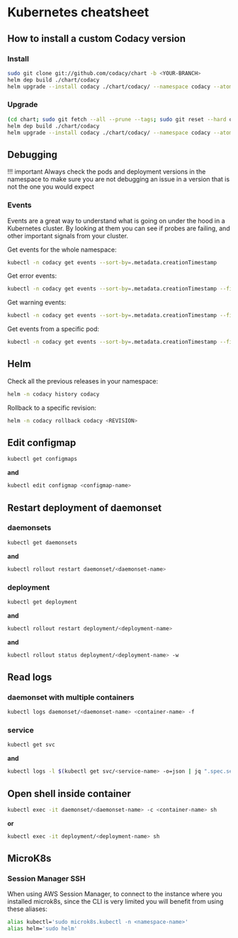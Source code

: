 # Kubernetes cheatsheet

## How to install a custom Codacy version

### Install

```bash
sudo git clone git://github.com/codacy/chart -b <YOUR-BRANCH>
helm dep build ./chart/codacy
helm upgrade --install codacy ./chart/codacy/ --namespace codacy --atomic --timeout=300 --values ./<YOUR-VALUES-FILE>
```

### Upgrade

```bash
(cd chart; sudo git fetch --all --prune --tags; sudo git reset --hard origin/<YOUR-BRANCH>;)
helm dep build ./chart/codacy
helm upgrade --install codacy ./chart/codacy/ --namespace codacy --atomic --timeout=300 --values ./<YOUR-VALUES-FILE>
```

## Debugging 

!!! important
    Always check the pods and deployment versions in the namespace
    to make sure you are not debugging an issue in a version that is not the one you would expect

### Events

Events are a great way to understand what is going on under the hood in a Kubernetes cluster.
By looking at them you can see if probes are failing, and other important signals from your cluster.

Get events for the whole namespace:

```bash
kubectl -n codacy get events --sort-by=.metadata.creationTimestamp
```

Get error events:

```bash
kubectl -n codacy get events --sort-by=.metadata.creationTimestamp --field-selector type=Error
```

Get warning events:

```bash
kubectl -n codacy get events --sort-by=.metadata.creationTimestamp --field-selector type=Warning
```

Get events from a specific pod:

```bash
kubectl -n codacy get events --sort-by=.metadata.creationTimestamp --field-selector involvedObject.name=<POD-NAME>
```

## Helm

Check all the previous releases in your namespace:

```bash
helm -n codacy history codacy
```

Rollback to a specific revision:

```bash
helm -n codacy rollback codacy <REVISION>
```

## Edit configmap

```bash
kubectl get configmaps
```

**and**

```bash
kubectl edit configmap <configmap-name>
```

## Restart deployment of daemonset

### daemonsets

```bash
kubectl get daemonsets
```

**and**

```bash
kubectl rollout restart daemonset/<daemonset-name>
```

### deployment

```bash
kubectl get deployment
```

**and**

```bash
kubectl rollout restart deployment/<deployment-name>
```

**and**

```bash
kubectl rollout status deployment/<deployment-name> -w
```

## Read logs

### daemonset with multiple containers

```bash
kubectl logs daemonset/<daemonset-name> <container-name> -f
```

### service

```bash
kubectl get svc
```

**and**

```bash
kubectl logs -l $(kubectl get svc/<service-name> -o=json | jq ".spec.selector" | jq -r 'to_entries|map("\(.key)=\(.value|tostring)")|.[]' | sed -e 'H;${x;s/\n/,/g;s/^,//;p;};d') -f
```

## Open shell inside container

```bash
kubectl exec -it daemonset/<daemonset-name> -c <container-name> sh
```

**or**

```bash
kubectl exec -it deployment/<deployment-name> sh
```

## MicroK8s

### Session Manager SSH

When using AWS Session Manager, to connect to the instance where you installed microk8s,
since the CLI is very limited you will benefit from using these aliases:

```bash
alias kubectl='sudo microk8s.kubectl -n <namespace-name>'
alias helm='sudo helm'
```
